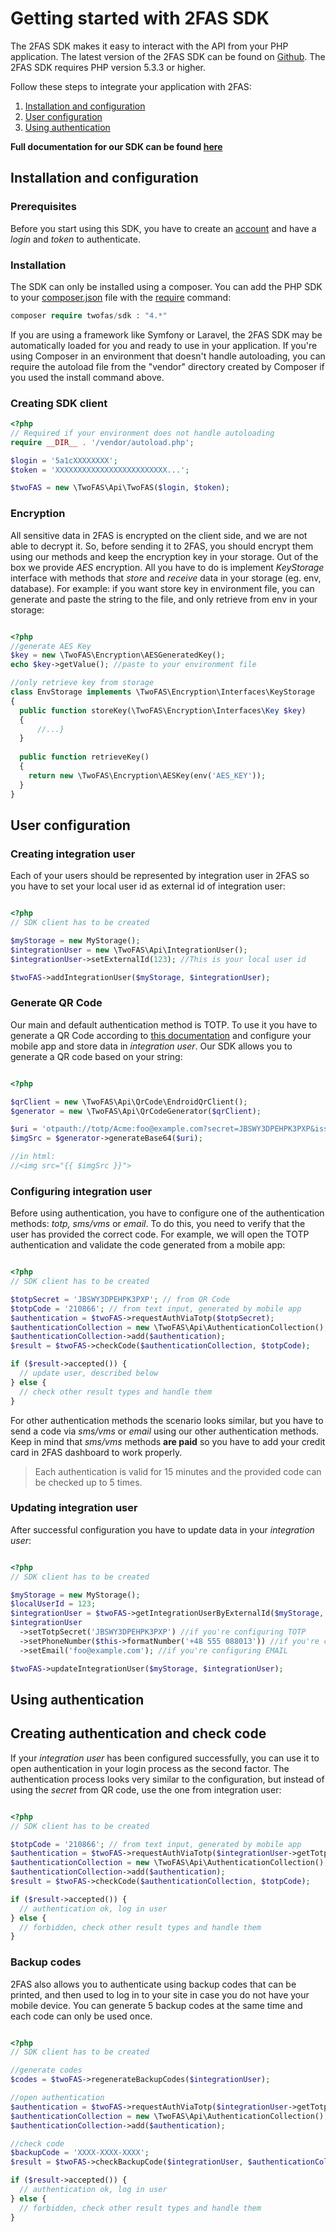 # Getting started with 2FAS SDK

The 2FAS SDK makes it easy to interact with the API from your PHP application. 
The latest version of the 2FAS SDK can be found on [Github](https://github.com/twofas/sdk). 
The 2FAS SDK requires PHP version 5.3.3 or higher. 


Follow these steps to integrate your application with 2FAS:

1. [Installation and configuration](#installation-and-configuration)
2. [User configuration](#user-configuration)
3. [Using authentication](#using-authentication)


**Full documentation for our SDK can be found [here](https://docs.2fas.com/apigen/Api)**

## Installation and configuration

### Prerequisites

Before you start using this SDK, 
you have to create an [account](https://docs.2fas.com/getting-started) and have a *login* and *token* to authenticate.

### Installation

The SDK can only be installed using a composer.
You can add the PHP SDK to your [composer.json](https://getcomposer.org/doc/04-schema.md) 
file with the [require](https://getcomposer.org/doc/03-cli.md#require) command:

```php
composer require twofas/sdk : "4.*"
```

If you are using a framework like Symfony or Laravel, the 2FAS SDK may be automatically loaded for you and ready to use in your application. 
If you're using Composer in an environment that doesn't handle autoloading, you can require the autoload file from the "vendor" directory created by Composer if you used the install command above.

### Creating SDK client

```php
<?php
// Required if your environment does not handle autoloading
require __DIR__ . '/vendor/autoload.php';

$login = '5a1cXXXXXXXX';
$token = 'XXXXXXXXXXXXXXXXXXXXXXXXX...';

$twoFAS = new \TwoFAS\Api\TwoFAS($login, $token);
```

### Encryption

All sensitive data in 2FAS is encrypted on the client side, and we are not able to decrypt it.
So, before sending it to 2FAS, you should encrypt them using our methods and keep the encryption key in your storage. 
Out of the box we provide *AES* encryption. 
All you have to do is implement *KeyStorage* interface with methods that *store* and *receive* data in your storage (eg. env, database).
For example: if you want store key in environment file, you can generate and paste the string to the file, 
and only retrieve from env in your storage:

```php

<?php
//generate AES Key
$key = new \TwoFAS\Encryption\AESGeneratedKey();
echo $key->getValue(); //paste to your environment file

//only retrieve key from storage
class EnvStorage implements \TwoFAS\Encryption\Interfaces\KeyStorage 
{
  public function storeKey(\TwoFAS\Encryption\Interfaces\Key $key)
  {
      //...}
  }
  
  public function retrieveKey()
  {
    return new \TwoFAS\Encryption\AESKey(env('AES_KEY'));
  }
}
```

## User configuration

### Creating integration user

Each of your users should be represented by integration user in 2FAS 
so you have to set your local user id as external id of integration user:

```php

<?php
// SDK client has to be created

$myStorage = new MyStorage();
$integrationUser = new \TwoFAS\Api\IntegrationUser();
$integrationUser->setExternalId(123); //This is your local user id

$twoFAS->addIntegrationUser($myStorage, $integrationUser);
```

### Generate QR Code

Our main and default authentication method is TOTP. 
To use it you have to generate a QR Code according to [this documentation](https://github.com/google/google-authenticator/wiki/Key-Uri-Format) 
and configure your mobile app and store data in *integration user*.
Our SDK allows you to generate a QR code based on your string:

```php

<?php

$qrClient = new \TwoFAS\Api\QrCode\EndroidQrClient();
$generator = new \TwoFAS\Api\QrCodeGenerator($qrClient);

$uri = 'otpauth://totp/Acme:foo@example.com?secret=JBSWY3DPEHPK3PXP&issuer=Acme';
$imgSrc = $generator->generateBase64($uri);

//in html:
//<img src="{{ $imgSrc }}">
```

### Configuring integration user

Before using authentication, you have to configure one of the authentication methods: *totp, sms/vms* or *email*. 
To do this, you need to verify that the user has provided the correct code.
For example, we will open the TOTP authentication and validate the code generated from a mobile app:

```php

<?php
// SDK client has to be created

$totpSecret = 'JBSWY3DPEHPK3PXP'; // from QR Code
$totpCode = '210866'; // from text input, generated by mobile app
$authentication = $twoFAS->requestAuthViaTotp($totpSecret);
$authenticationCollection = new \TwoFAS\Api\AuthenticationCollection();
$authenticationCollection->add($authentication);
$result = $twoFAS->checkCode($authenticationCollection, $totpCode);

if ($result->accepted()) {
  // update user, described below
} else {
  // check other result types and handle them
}
```

For other authentication methods the scenario looks similar, 
but you have to send a code via *sms/vms* or *email* using our other authentication methods. 
Keep in mind that *sms/vms* methods **are paid** so you have to add your credit card in 2FAS dashboard to work properly.

> Each authentication is valid for 15 minutes and the provided code can be checked up to 5 times.

### Updating integration user

After successful configuration you have to update data in your *integration user*:

```php

<?php
// SDK client has to be created

$myStorage = new MyStorage();
$localUserId = 123;
$integrationUser = $twoFAS->getIntegrationUserByExternalId($myStorage, $localUserId);
$integrationUser
  ->setTotpSecret('JBSWY3DPEHPK3PXP') //if you're configuring TOTP
  ->setPhoneNumber($this->formatNumber('+48 555 088013')) //if you're configuring SMS/VMS
  ->setEmail('foo@example.com'); //if you're configuring EMAIL

$twoFAS->updateIntegrationUser($myStorage, $integrationUser);
```

## Using authentication

## Creating authentication and check code

If your *integration user* has been configured successfully, 
you can use it to open authentication in your login process as the second factor. 
The authentication process looks very similar to the configuration, but instead of using the *secret* from QR code, 
use the one from integration user:

```php

<?php
// SDK client has to be created

$totpCode = '210866'; // from text input, generated by mobile app
$authentication = $twoFAS->requestAuthViaTotp($integrationUser->getTotpSecret());
$authenticationCollection = new \TwoFAS\Api\AuthenticationCollection();
$authenticationCollection->add($authentication);
$result = $twoFAS->checkCode($authenticationCollection, $totpCode);

if ($result->accepted()) {
  // authentication ok, log in user
} else {
  // forbidden, check other result types and handle them
}
```

### Backup codes

2FAS also allows you to authenticate using backup codes that can be printed, 
and then used to log in to your site in case you do not have your mobile device. 
You can generate 5 backup codes at the same time and each code can only be used once.

```php

<?php
// SDK client has to be created

//generate codes
$codes = $twoFAS->regenerateBackupCodes($integrationUser);

//open authentication
$authentication = $twoFAS->requestAuthViaTotp($integrationUser->getTotpSecret());
$authenticationCollection = new \TwoFAS\Api\AuthenticationCollection();
$authenticationCollection->add($authentication);

//check code
$backupCode = 'XXXX-XXXX-XXXX';
$result = $twoFAS->checkBackupCode($integrationUser, $authenticationCollection, $backupCode);

if ($result->accepted()) {
  // authentication ok, log in user
} else {
  // forbidden, check other result types and handle them
}
```